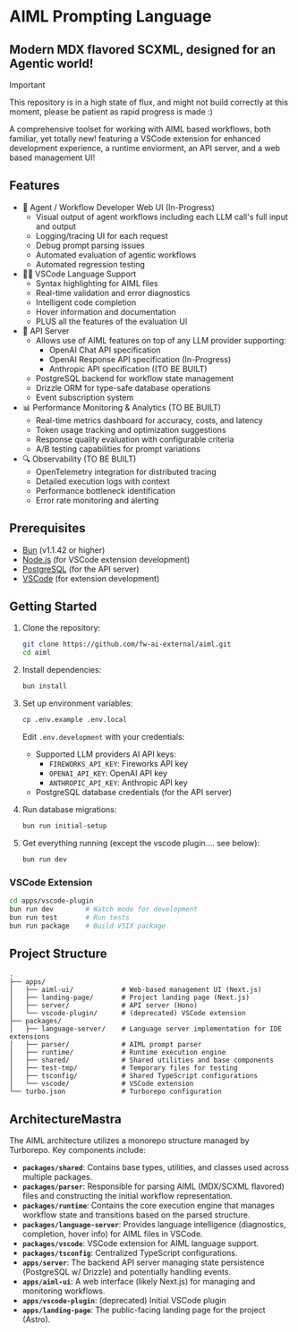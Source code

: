 # AIML Prompting Language

## Modern MDX flavored SCXML, designed for an Agentic world!

> [!IMPORTANT]  
> This repository is in a high state of flux, and might not build correctly at this moment, please be patient as rapid progress is made :)

A comprehensive toolset for working with AIML based workflows, both familiar, yet totally new! featuring a VSCode extension for enhanced development experience, a runtime enviorment, an API server, and a web based management UI!

## Features

- 🔬 Agent / Workflow Developer Web UI (In-Progress)
  - Visual output of agent workflows including each LLM call's full input and output
  - Logging/tracing UI for each request
  - Debug prompt parsing issues
  - Automated evaluation of agentic workflows
  - Automated regression testing
- 👨‍💻 VSCode Language Support
  - Syntax highlighting for AIML files
  - Real-time validation and error diagnostics
  - Intelligent code completion
  - Hover information and documentation
  - PLUS all the features of the evaluation UI
- 🚀 API Server
  - Allows use of AIML features on top of any LLM provider supporting:
    - OpenAI Chat API specification
    - OpenAI Response API specification (In-Progress)
    - Anthropic API specification ((TO BE BUILT)
  - PostgreSQL backend for workflow state management
  - Drizzle ORM for type-safe database operations
  - Event subscription system
- 📊 Performance Monitoring & Analytics (TO BE BUILT)
  - Real-time metrics dashboard for accuracy, costs, and latency
  - Token usage tracking and optimization suggestions
  - Response quality evaluation with configurable criteria
  - A/B testing capabilities for prompt variations
- 🔍 Observability (TO BE BUILT)
  - OpenTelemetry integration for distributed tracing
  - Detailed execution logs with context
  - Performance bottleneck identification
  - Error rate monitoring and alerting

## Prerequisites

- [Bun](https://bun.sh) (v1.1.42 or higher)
- [Node.js](https://nodejs.org) (for VSCode extension development)
- [PostgreSQL](https://www.postgresql.org) (for the API server)
- [VSCode](https://code.visualstudio.com) (for extension development)

## Getting Started

1. Clone the repository:

   ```bash
   git clone https://github.com/fw-ai-external/aiml.git
   cd aiml
   ```

2. Install dependencies:

   ```bash
   bun install
   ```

3. Set up environment variables:

   ```bash
   cp .env.example .env.local
   ```

   Edit `.env.development` with your credentials:

   - Supported LLM providers AI API keys:
     - `FIREWORKS_API_KEY`: Fireworks API key
     - `OPENAI_API_KEY`: OpenAI API key
     - `ANTHROPIC_API_KEY`: Anthropic API key
   - PostgreSQL database credentials (for the API server)

4. Run database migrations:

   ```bash
   bun run initial-setup
   ```

5. Get everything running (except the vscode plugin.... see below):
   ```bash
   bun run dev
   ```

### VSCode Extension

```bash
cd apps/vscode-plugin
bun run dev        # Watch mode for development
bun run test       # Run tests
bun run package    # Build VSIX package
```

## Project Structure

```
.
├── apps/
│   ├── aiml-ui/            # Web-based management UI (Next.js)
│   ├── landing-page/       # Project landing page (Next.js)
│   ├── server/             # API server (Hono)
│   └── vscode-plugin/      # (deprecated) VSCode extension
├── packages/
│   ├── language-server/    # Language server implementation for IDE extensions
│   ├── parser/             # AIML prompt parser
│   ├── runtime/            # Runtime execution engine
│   ├── shared/             # Shared utilities and base components
│   ├── test-tmp/           # Temporary files for testing
│   ├── tsconfig/           # Shared TypeScript configurations
│   └── vscode/             # VSCode extension
└── turbo.json              # Turborepo configuration
```

## ArchitectureMastra

The AIML architecture utilizes a monorepo structure managed by Turborepo. Key components include:

- **`packages/shared`**: Contains base types, utilities, and classes used across multiple packages.
- **`packages/parser`**: Responsible for parsing AIML (MDX/SCXML flavored) files and constructing the initial workflow representation.
- **`packages/runtime`**: Contains the core execution engine that manages workflow state and transitions based on the parsed structure.
- **`packages/language-server`**: Provides language intelligence (diagnostics, completion, hover info) for AIML files in VSCode.
- **`packages/vscode`**: VSCode extension for AIML language support.
- **`packages/tsconfig`**: Centralized TypeScript configurations.
- **`apps/server`**: The backend API server managing state persistence (PostgreSQL w/ Drizzle) and potentially handling events.
- **`apps/aiml-ui`**: A web interface (likely Next.js) for managing and monitoring workflows.
- **`apps/vscode-plugin`**: (deprecated) Initial VSCode plugin
- **`apps/landing-page`**: The public-facing landing page for the project (Astro).
